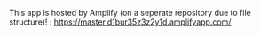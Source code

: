 This app is hosted by Amplify (on a seperate repository due to file structure)! : https://master.d1bur35z3z2y1d.amplifyapp.com/
